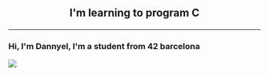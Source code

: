 <h2 align="center"> I'm learning to program C

---

### Hi, I'm Dannyel, I'm a student from 42 barcelona
![](42_cursus/github/gato_programando.gif)
